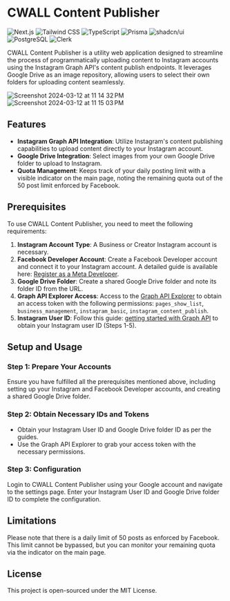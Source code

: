 # CWALL Content Publisher

![Next.js](https://img.shields.io/badge/-Next.js-black?style=flat-square&logo=next.js)
![Tailwind CSS](https://img.shields.io/badge/-TailwindCSS-21358E?style=flat-square&logo=tailwind-css)
![TypeScript](https://img.shields.io/badge/-TypeScript-black?style=flat-square&logo=typescript)
![Prisma](https://img.shields.io/badge/-Prisma-3982CE?style=flat-square&logo=prisma)
![shadcn/ui](https://img.shields.io/badge/-shadcn%2Fui-38B2AC?style=flat-square)
![PostgreSQL](https://img.shields.io/badge/-PostgreSQL-black?style=flat-square&logo=postgresql)
![Clerk](https://img.shields.io/badge/-Clerk-0077B5?style=flat-square&logo=clerk)

CWALL Content Publisher is a utility web application designed to streamline the process of programmatically uploading content to Instagram accounts using the Instagram Graph API's content publish endpoints. It leverages Google Drive as an image repository, allowing users to select their own folders for uploading content seamlessly.

![Screenshot 2024-03-12 at 11 14 32 PM](https://github.com/SHHH9712/cwall-publisher/assets/11616440/f1a44f1d-b5f9-4627-8d14-4da7b6b20bce)
![Screenshot 2024-03-12 at 11 15 03 PM](https://github.com/SHHH9712/cwall-publisher/assets/11616440/39502852-03f8-454f-b698-8cb0c3c34e07)


## Features

- **Instagram Graph API Integration**: Utilize Instagram's content publishing capabilities to upload content directly to your Instagram account.
- **Google Drive Integration**: Select images from your own Google Drive folder to upload to Instagram.
- **Quota Management**: Keeps track of your daily posting limit with a visible indicator on the main page, noting the remaining quota out of the 50 post limit enforced by Facebook.

## Prerequisites

To use CWALL Content Publisher, you need to meet the following requirements:

1. **Instagram Account Type**: A Business or Creator Instagram account is necessary.
2. **Facebook Developer Account**: Create a Facebook Developer account and connect it to your Instagram account. A detailed guide is available here: [Register as a Meta Developer](https://developers.facebook.com/docs/development/register/).
3. **Google Drive Folder**: Create a shared Google Drive folder and note its folder ID from the URL.
4. **Graph API Explorer Access**: Access to the [Graph API Explorer](https://developers.facebook.com/tools/explorer/) to obtain an access token with the following permissions: `pages_show_list`, `business_management`, `instagram_basic`, `instagram_content_publish`.
5. **Instagram User ID**: Follow this guide: [getting started with Graph API](https://developers.facebook.com/docs/instagram-api/getting-started) to obtain your Instagram user ID (Steps 1-5).

## Setup and Usage

### Step 1: Prepare Your Accounts

Ensure you have fulfilled all the prerequisites mentioned above, including setting up your Instagram and Facebook Developer accounts, and creating a shared Google Drive folder.

### Step 2: Obtain Necessary IDs and Tokens

- Obtain your Instagram User ID and Google Drive folder ID as per the guides.
- Use the Graph API Explorer to grab your access token with the necessary permissions.

### Step 3: Configuration

Login to CWALL Content Publisher using your Google account and navigate to the settings page. Enter your Instagram User ID and Google Drive folder ID to complete the configuration.

## Limitations

Please note that there is a daily limit of 50 posts as enforced by Facebook. This limit cannot be bypassed, but you can monitor your remaining quota via the indicator on the main page.

## License

This project is open-sourced under the MIT License.
